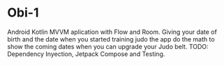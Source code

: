 # Obi-1
Android Kotlin MVVM aplication with Flow and Room. 
Giving your date of birth and the date when you started training judo the app do the math to show the coming dates
when you can upgrade your Judo belt. TODO: Dependency Inyection, Jetpack Compose and Testing.
